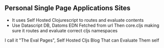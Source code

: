 ## Personal Single Page Applications Sites
- It uses Self Hosted Clojurescript to routes and evaluate contents
- Use Datascript DB, Datoms EDN Fetched from url Then core.cljs making sure it routes and evaluate correct cljs namespaces





I call it "The Eval Pages", Self Hosted Cljs Blog That can Evaluate Them self
